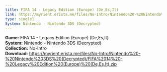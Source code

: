 ```yaml
---
title: FIFA 14 - Legacy Edition (Europe) (De,Es,It)
link: https://myrient.erista.me/files/No-Intro/Nintendo%20-%20Nintendo%203DS%20(Decrypted)/FIFA%2014%20-%20Legacy%20Edition%20(Europe)%20(De,Es,It).zip
type: single1
System: Nintendo - Nintendo 3DS (Decrypted)
---
```

<b>Game:</b> FIFA 14 - Legacy Edition (Europe) (De,Es,It)<br>
<b>System:</b> Nintendo - Nintendo 3DS (Decrypted)<br>
<b>Collection:</b> No-Intro<br>
<b>Download:</b> https://myrient.erista.me/files/No-Intro/Nintendo%20-%20Nintendo%203DS%20(Decrypted)/FIFA%2014%20-%20Legacy%20Edition%20(Europe)%20(De,Es,It).zip